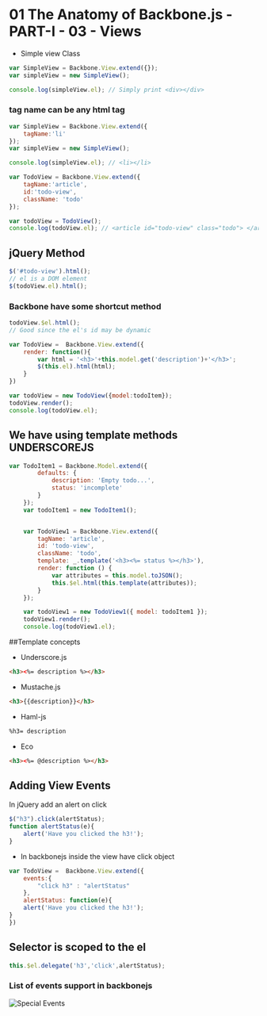 # 01 The Anatomy of Backbone.js - PART-I - 03 - Views

- Simple view Class

```javascript
var SimpleView = Backbone.View.extend({});
var simpleView = new SimpleView();

console.log(simpleView.el); // Simply print <div></div>
```

### tag name can be any html tag

```javascript
var SimpleView = Backbone.View.extend({
    tagName:'li'
});
var simpleView = new SimpleView();

console.log(simpleView.el); // <li></li>
```


```javascript
var TodoView = Backbone.View.extend({
    tagName:'article',
    id:'todo-view',
    className: 'todo'
});

var todoView = TodoView();
console.log(todoView.el); // <article id="todo-view" class="todo"> </article>
```

## jQuery Method

```javascript
$('#todo-view').html();
// el is a DOM element
$(todoView.el).html();
```
### Backbone have some shortcut method

```javascript
todoView.$el.html();
// Good since the el's id may be dynamic
```


```javascript
var TodoView =  Backbone.View.extend({
    render: function(){
        var html = '<h3>'+this.model.get('description')+'</h3>';
        $(this.el).html(html);
    }
})
```

```javascript
var todoView = new TodoView({model:todoItem});
todoView.render();
console.log(todoView.el);
```


## We have using template methods UNDERSCOREJS
```javascript
var TodoItem1 = Backbone.Model.extend({
		defaults: {
			description: 'Empty todo...',
			status: 'incomplete'
		}
	});
	var todoItem1 = new TodoItem1();


	var TodoView1 = Backbone.View.extend({
		tagName: 'article',
		id: 'todo-view',
		className: 'todo',
		template: _.template('<h3><%= status %></h3>'),
		render: function () {
			var attributes = this.model.toJSON();
			this.$el.html(this.template(attributes));
		}
	});

	var todoView1 = new TodoView1({ model: todoItem1 });
	todoView1.render();
	console.log(todoView1.el);
```

##Template concepts

- Underscore.js
```html
<h3><%= description %></h3>
```
- Mustache.js
```html
<h3>{{description}}</h3>
```
- Haml-js
```html
%h3= description
```
- Eco
```html
<h3><%= @description %></h3>
```


## Adding View Events

In jQuery add an alert on click

```javascript
$("h3").click(alertStatus);
function alertStatus(e){
    alert('Have you clicked the h3!');
}
```

- In backbonejs inside the view have click object
```javascript
var TodoView =  Backbone.View.extend({
    events:{
        "click h3" : "alertStatus"
    },
    alertStatus: function(e){
    alert('Have you clicked the h3!');
}
})
```
## Selector is scoped to the el

```javascript
this.$el.delegate('h3','click',alertStatus);
```
### List of events support in backbonejs


![Special Events](https://raw.githubusercontent.com/gsivaprabu/Backbonejs-for-Beginners/master/01%20The%20Anatomy%20of%20Backbonejs%20-%20I/03%20Views/events.png)